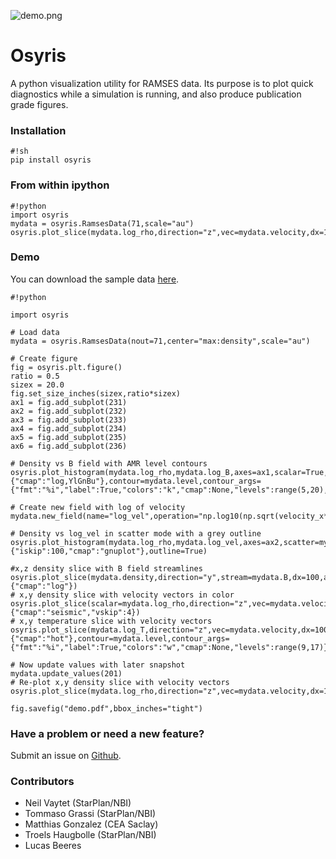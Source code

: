 ![demo.png](https://bitbucket.org/repo/jq5boX/images/2936418214-demo.png)

# Osyris #

A python visualization utility for RAMSES data.
Its purpose is to plot quick diagnostics while a simulation is running,
and also produce publication grade figures.

### Installation ###

```
#!sh
pip install osyris
```

### From within ipython ###

```
#!python
import osyris
mydata = osyris.RamsesData(71,scale="au")
osyris.plot_slice(mydata.log_rho,direction="z",vec=mydata.velocity,dx=100)
```

### Demo ###

You can download the sample data [here](http://www.nbi.dk/~nvaytet/osyris/ramses_sample_data.tar.gz).

```
#!python

import osyris

# Load data
mydata = osyris.RamsesData(nout=71,center="max:density",scale="au")

# Create figure
fig = osyris.plt.figure()
ratio = 0.5
sizex = 20.0
fig.set_size_inches(sizex,ratio*sizex)
ax1 = fig.add_subplot(231)
ax2 = fig.add_subplot(232)
ax3 = fig.add_subplot(233)
ax4 = fig.add_subplot(234)
ax5 = fig.add_subplot(235)
ax6 = fig.add_subplot(236)

# Density vs B field with AMR level contours
osyris.plot_histogram(mydata.log_rho,mydata.log_B,axes=ax1,scalar=True,scalar_args={"cmap":"log,YlGnBu"},contour=mydata.level,contour_args={"fmt":"%i","label":True,"colors":"k","cmap":None,"levels":range(5,20),"cbar":False})

# Create new field with log of velocity
mydata.new_field(name="log_vel",operation="np.log10(np.sqrt(velocity_x**2+velocity_y**2+velocity_z**2))",unit="cm/s",label="log(Velocity)")

# Density vs log_vel in scatter mode with a grey outline
osyris.plot_histogram(mydata.log_rho,mydata.log_vel,axes=ax2,scatter=mydata.log_T,scatter_args={"iskip":100,"cmap":"gnuplot"},outline=True)

#x,z density slice with B field streamlines
osyris.plot_slice(mydata.density,direction="y",stream=mydata.B,dx=100,axes=ax3,scalar_args={"cmap":"log"})
# x,y density slice with velocity vectors in color
osyris.plot_slice(scalar=mydata.log_rho,direction="z",vec=mydata.velocity,dx=100,axes=ax4,vec_args={"cmap":"seismic","vskip":4})
# x,y temperature slice with velocity vectors
osyris.plot_slice(mydata.log_T,direction="z",vec=mydata.velocity,dx=100,axes=ax5,scalar_args={"cmap":"hot"},contour=mydata.level,contour_args={"fmt":"%i","label":True,"colors":"w","cmap":None,"levels":range(9,17)})

# Now update values with later snapshot
mydata.update_values(201)
# Re-plot x,y density slice with velocity vectors
osyris.plot_slice(mydata.log_rho,direction="z",vec=mydata.velocity,dx=100,axes=ax6)

fig.savefig("demo.pdf",bbox_inches="tight")
```

### Have a problem or need a new feature? ###

Submit an issue on [Github](https://github.com/nvaytet/osyris/issues).

### Contributors ###

* Neil Vaytet (StarPlan/NBI)
* Tommaso Grassi (StarPlan/NBI)
* Matthias Gonzalez (CEA Saclay)
* Troels Haugbolle (StarPlan/NBI)
* Lucas Beeres
